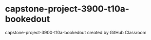 # capstone-project-3900-t10a-bookedout
capstone-project-3900-t10a-bookedout created by GitHub Classroom
